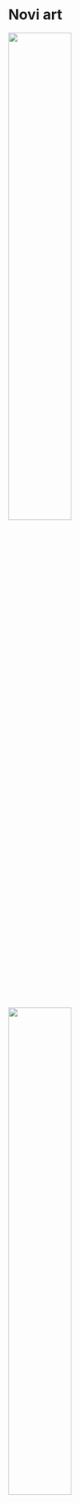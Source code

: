 
# Novi art

<img src='https://github.com/Daniquedejong/Novi-art/assets/112856683/6aed2aad-b593-421f-af44-a21f87cfc54f' width=50%>

<img src='https://github.com/Daniquedejong/Novi-art/assets/112856683/efad013b-459c-4eab-b0ab-c7f5bba6f9bb' width=50%>


## 📚 Inhoudsopgave

* [Beschrijving](#beschrijving)
* [Kenmerken](#kenmerken)
* [Bronnen](#bronnen)
* [Licentie](#licentie)

## 🗒️ Beschrijving
<strong>Novi art 🖌️:</strong>

<p>Ik heb een website gemaakt waar een vriendin van mij haar kunst op kan tentoonstellen.</p>
  
## 💻👨🏻‍💻👨🏼‍💻 Gebruik

Deze website kan je als kunstfan bezoeken.

## 👩🏼‍💻👩🏾‍💻👨🏻‍💻👨🏼‍💻 Kenmerken

Lijst met gebruikte tools, technieken en communicatie middelen.
Dit project is gemaakt met Sveltekit.

Wat is Sveltekit: Dit is een framework.

<ul>
<li><strong>TOOLS 🧰:</strong></li>
<li>VSCode</li>
<li>Pen & Papier</li>
<li>Laptop</li>
</ul>

<ul>
<li><strong>GEBRUIKTE TECHNIEKEN 🛠️:</strong></li>
<li>HTML</li>
<li>CSS</li>
<li>Javascript</li>
</ul>

<ul>
<li><strong>COMMUNICATIE MIDDELEN 🗣️:</strong></li>
<li>Microsoft Teams</li>
 <li>Whatsapp</li>
</ul>


## 🌐 Bronnen

<ul>

<li>https://github.com//</li>

<li>https://www.google.nl/</li>

</ul>



## 🔒 Licentie

![GNU GPL V3](https://www.gnu.org/graphics/gplv3-127x51.png)

This work is licensed under [GNU GPLv3](./LICENSE).
